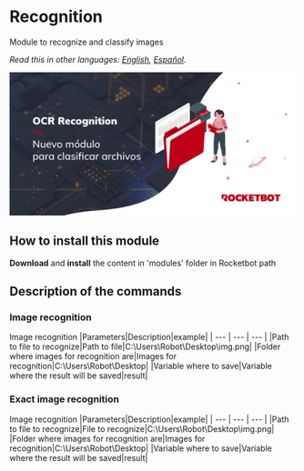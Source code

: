 # Recognition
  
Module to recognize and classify images  

*Read this in other languages: [English](Manual_recognition.md), [Español](Manual_recognition.es.md).*
  
![banner](imgs/Banner_recognition.png)
## How to install this module
  
__Download__ and __install__ the content in 'modules' folder in Rocketbot path  



## Description of the commands

### Image recognition
  
Image recognition
|Parameters|Description|example|
| --- | --- | --- |
|Path to file to recognize|Path to file|C:\Users\Robot\Desktop\img.png|
|Folder where images for recognition are|Images for recognition|C:\Users\Robot\Desktop|
|Variable where to save|Variable where the result will be saved|result|

### Exact image recognition
  
Image recognition
|Parameters|Description|example|
| --- | --- | --- |
|Path to file to recognize|File to recognize|C:\Users\Robot\Desktop\img.png|
|Folder where images for recognition are|Images for recognition|C:\Users\Robot\Desktop|
|Variable where to save|Variable where the result will be saved|result|
